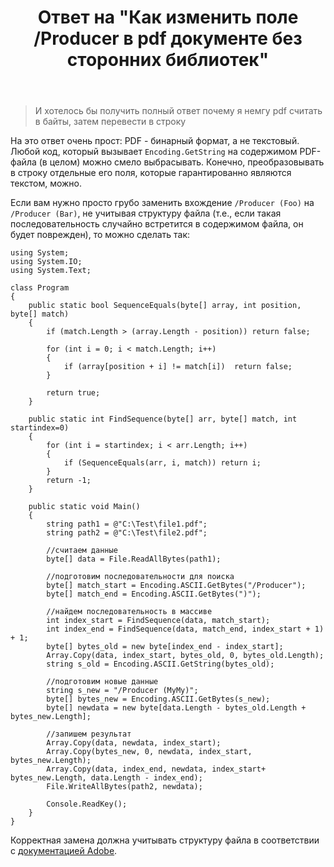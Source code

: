 ﻿---
title: "Ответ на \"Как изменить поле /Producer в pdf документе без сторонних библиотек\""
se.owner.user_id: 240512
se.owner.display_name: "MSDN.WhiteKnight"
se.owner.link: "https://ru.stackoverflow.com/users/240512/msdn-whiteknight"
se.answer_id: 1039794
se.question_id: 1037304
se.post_type: answer
se.score: 2
se.is_accepted: True
---
<blockquote>
  <p>И хотелось бы получить полный ответ почему я немгу pdf считать в байты, затем перевести в строку </p>
</blockquote>

<p>На это ответ очень прост: PDF - бинарный формат, а не текстовый. Любой код, который вызывает <code>Encoding.GetString</code> на содержимом PDF-файла (в целом) можно смело выбрасывать. Конечно, преобразовывать в строку отдельные его поля, которые гарантированно являются текстом, можно.</p>

<p>Если вам нужно просто грубо заменить вхождение <code>/Producer (Foo)</code> на <code>/Producer (Bar)</code>, не учитывая структуру файла (т.е., если такая последовательность случайно встретится в содержимом файла, он будет поврежден), то можно сделать так:</p>

<pre><code>using System;
using System.IO;
using System.Text;

class Program
{
    public static bool SequenceEquals(byte[] array, int position, byte[] match)
    {
        if (match.Length &gt; (array.Length - position)) return false;

        for (int i = 0; i &lt; match.Length; i++)
        {
            if (array[position + i] != match[i])  return false;
        }

        return true;
    }

    public static int FindSequence(byte[] arr, byte[] match, int startindex=0)
    {
        for (int i = startindex; i &lt; arr.Length; i++)
        {
            if (SequenceEquals(arr, i, match)) return i;
        }
        return -1;
    }

    public static void Main()
    {        
        string path1 = @"C:\Test\file1.pdf";
        string path2 = @"C:\Test\file2.pdf";

        //считаем данные
        byte[] data = File.ReadAllBytes(path1);

        //подготовим последовательности для поиска
        byte[] match_start = Encoding.ASCII.GetBytes("/Producer");
        byte[] match_end = Encoding.ASCII.GetBytes(")");

        //найдем последовательность в массиве
        int index_start = FindSequence(data, match_start);           
        int index_end = FindSequence(data, match_end, index_start + 1) + 1;
        byte[] bytes_old = new byte[index_end - index_start];
        Array.Copy(data, index_start, bytes_old, 0, bytes_old.Length);
        string s_old = Encoding.ASCII.GetString(bytes_old);

        //подготовим новые данные
        string s_new = "/Producer (MyMy)";
        byte[] bytes_new = Encoding.ASCII.GetBytes(s_new);
        byte[] newdata = new byte[data.Length - bytes_old.Length + bytes_new.Length];

        //запишем результат
        Array.Copy(data, newdata, index_start);
        Array.Copy(bytes_new, 0, newdata, index_start, bytes_new.Length);
        Array.Copy(data, index_end, newdata, index_start+ bytes_new.Length, data.Length - index_end);
        File.WriteAllBytes(path2, newdata);

        Console.ReadKey();
    }
}
</code></pre>

<p>Корректная замена должна учитывать структуру файла в соответствии с <a href="https://www.adobe.com/content/dam/acom/en/devnet/pdf/pdf_reference_archive/PDFReference.pdf" rel="nofollow noreferrer">документацией Adobe</a>. </p>
